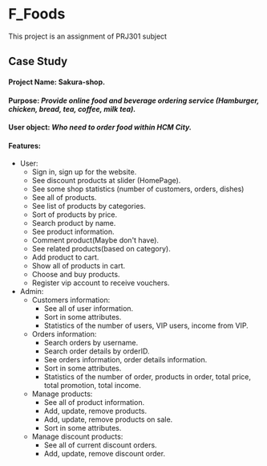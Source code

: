 # F_Foods
This project is an assignment of PRJ301 subject
## Case Study

#### Project Name: Sakura-shop.
#### Purpose: *Provide online food and beverage ordering service (Hamburger, chicken, bread, tea, coffee, milk tea).*
#### User object: *Who need to order food within HCM City.*
#### Features:
- User:
    - Sign in, sign up for the website.
    - See discount products at slider (HomePage).
    - See some shop statistics (number of customers, orders, dishes)
    - See all of products.
    - See list of products by categories.
    - Sort of products by price.
    - Search product by name.
    - See product information.
    - Comment product(Maybe don't have).
    - See related products(based on category).
    - Add product to cart.
    - Show all of products in cart.
    - Choose and buy products.
    - Register vip account to receive vouchers.
- Admin:
    - Customers information:
        - See all of user information.
        - Sort in some attributes.
        - Statistics of the number of users, VIP users, income from VIP.
    - Orders information:
        - Search orders by username.
        - Search order details by orderID.
        - See orders information, order details information.
        - Sort in some attributes.
        - Statistics of the number of order, products in order, total price, total promotion, total income.
    - Manage products:
        - See all of product information.
        - Add, update, remove products.
        - Add, update, remove products on sale.
        - Sort in some attributes.
    - Manage discount products:
        - See all of current discount orders.
        - Add, update, remove discount order.
